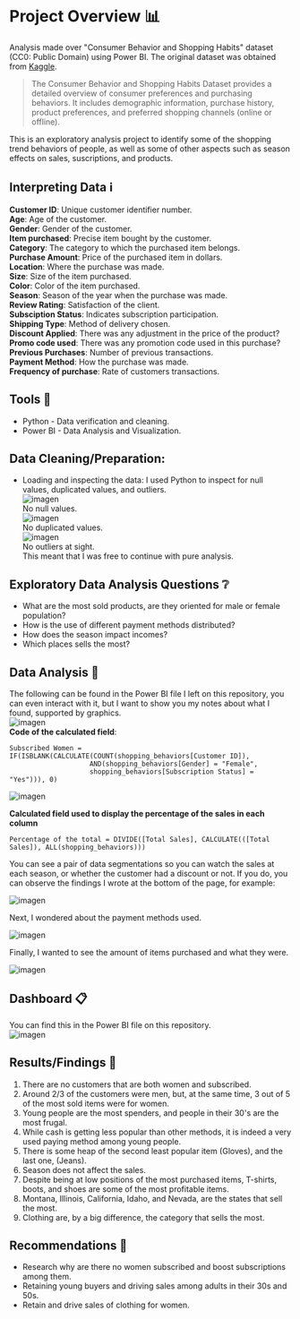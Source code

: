 # Project Overview 📊
Analysis made over "Consumer Behavior and Shopping Habits" dataset (CC0: Public Domain) using Power BI. The original dataset was obtained from [Kaggle](https://www.kaggle.com/datasets/zeesolver/consumer-behavior-and-shopping-habits-dataset/data).
> The Consumer Behavior and Shopping Habits Dataset provides a detailed overview of consumer preferences and purchasing behaviors. It includes demographic information, purchase history, product preferences, and preferred shopping channels (online or offline).

This is an exploratory analysis project to identify some of the shopping trend behaviors of people, as well as some of other aspects such as season effects on sales, suscriptions, and products.

## Interpreting Data ℹ️
**Customer ID**: Unique customer identifier number.  
**Age**: Age of the customer.  
**Gender**: Gender of the customer.  
**Item purchased**: Precise item bought by the customer.  
**Category**: The category to which the purchased item belongs.  
**Purchase Amount**: Price of the purchased item in dollars.  
**Location**: Where the purchase was made.  
**Size**: Size of the item purchased.  
**Color**: Color of the item purchased.  
**Season**: Season of the year when the purchase was made.  
**Review Rating**: Satisfaction of the client.  
**Subsciption Status**: Indicates subscription participation.  
**Shipping Type**: Method of delivery chosen.  
**Discount Applied**: There was any adjustment in the price of the product?  
**Promo code used**: There was any promotion code used in this purchase?  
**Previous Purchases**: Number of previous transactions.  
**Payment Method**: How the purchase was made.  
**Frequency of purchase**: Rate of customers transactions.  

## Tools 🧰
* Python - Data verification and cleaning.
* Power BI - Data Analysis and Visualization.

## Data Cleaning/Preparation:
* Loading and inspecting the data: I used Python to inspect for null values, duplicated values, and outliers.  
![imagen](https://github.com/ZunigaGarcia/Shopping_behaviors_analysis/assets/168041126/8fee3098-c401-4cc5-b380-f3f7d258c85b)  
No null values.  
![imagen](https://github.com/ZunigaGarcia/Shopping_behaviors_analysis/assets/168041126/2a132063-7904-4f8b-bdfe-ae40abb39c5c)  
No duplicated values.  
![imagen](https://github.com/ZunigaGarcia/Shopping_behaviors_analysis/assets/168041126/0ca09ef5-4944-43ba-92eb-c8c25b448f69)  
No outliers at sight.  
This meant that I was free to continue with pure analysis.  

## Exploratory Data Analysis Questions ❔
* What are the most sold products, are they oriented for male or female population?
* How is the use of different payment methods distributed?
* How does the season impact incomes?
* Which places sells the most?

## Data Analysis 📝
The following can be found in the Power BI file I left on this repository, you can even interact with it, but I want to show you my notes about what I found, supported by graphics.  
![imagen](https://github.com/ZunigaGarcia/Shopping_behaviors_analysis/assets/168041126/64795c80-7183-4c34-b122-8a663a809110)  
**Code of the calculated field**:  
```
Subscribed Women = IF(ISBLANK(CALCULATE(COUNT(shopping_behaviors[Customer ID]),
                    AND(shopping_behaviors[Gender] = "Female",
                    shopping_behaviors[Subscription Status] = "Yes"))), 0)
```
![imagen](https://github.com/ZunigaGarcia/Shopping_behaviors_analysis/assets/168041126/659d0134-36cd-42f2-b44b-f9d378853af2)  

**Calculated field used to display the percentage of the sales in each column**  
```
Percentage of the total = DIVIDE([Total Sales], CALCULATE(([Total Sales]), ALL(shopping_behaviors)))
```  
You can see a pair of data segmentations so you can watch the sales at each season, or whether the customer had a discount or not. If you do, you can observe the findings I wrote at the bottom of the page, for example:
  
![imagen](https://github.com/ZunigaGarcia/Shopping_behaviors_analysis/assets/168041126/2f9b3b73-be56-4cb8-a079-9f7590318218)  
  
Next, I wondered about the payment methods used.  
  
![imagen](https://github.com/ZunigaGarcia/Shopping_behaviors_analysis/assets/168041126/ae0f48c1-bf00-463e-a510-d0ec283a9c6c)  
  
Finally, I wanted to see the amount of items purchased and what they were.  
  
![imagen](https://github.com/ZunigaGarcia/Shopping_behaviors_analysis/assets/168041126/d2bc0d3f-51ed-490e-9d3b-e1bf7cc25d56)  

## Dashboard 📋
You can find this in the Power BI file on this repository.  
![imagen](https://github.com/ZunigaGarcia/Shopping_behaviors_analysis/assets/168041126/67094d15-2793-4465-a2c7-f0487baac9df)  

## Results/Findings 🔎
1. There are no customers that are both women and subscribed.
2. Around 2/3 of the customers were men, but, at the same time, 3 out of 5 of the most sold items were for women.
3. Young people are the most spenders, and people in their 30's are the most frugal.
4. While cash is getting less popular than other methods, it is indeed a very used paying method among young people.
5. There is some heap of the second least popular item (Gloves), and the last one, (Jeans).
6. Season does not affect the sales.
7. Despite being at low positions of the most purchased items, T-shirts, boots, and shoes are some of the most profitable items.
8. Montana, Illinois, California, Idaho, and Nevada, are the states that sell the most.
9. Clothing are, by a big difference, the category that sells the most.

## Recommendations 📄
* Research why are there no women subscribed and boost subscriptions among them.
* Retaining young buyers and driving sales among adults in their 30s and 50s.
* Retain and drive sales of clothing for women.
